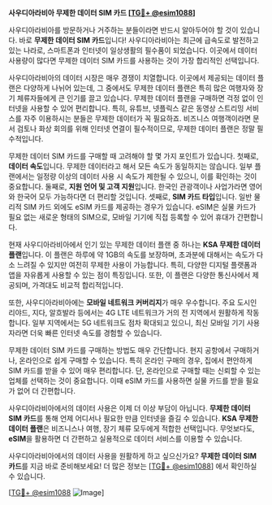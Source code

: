 **사우디아라비아 무제한 데이터 SIM 카드 [[TG💪+ @esim1088](https://t.me/s/esim1088)]**

사우디아라비아를 방문하거나 거주하는 분들이라면 반드시 알아두어야 할 것이 있습니다. 바로 **무제한 데이터 SIM 카드**입니다! 사우디아라비아는 최근에 급속도로 발전하고 있는 나라로, 스마트폰과 인터넷이 일상생활의 필수품이 되었습니다. 이곳에서 데이터 사용량이 많다면 무제한 데이터 SIM 카드를 사용하는 것이 가장 합리적인 선택입니다.

사우디아라비아의 데이터 시장은 매우 경쟁이 치열합니다. 이곳에서 제공되는 데이터 플랜은 다양하게 나뉘어 있는데, 그 중에서도 무제한 데이터 플랜은 특히 많은 여행자와 장기 체류자들에게 큰 인기를 끌고 있습니다. 무제한 데이터 플랜을 구매하면 걱정 없이 인터넷을 사용할 수 있어 편리합니다. 특히, 유튜브, 넷플릭스 같은 동영상 스트리밍 서비스를 자주 이용하시는 분들은 무제한 데이터가 꼭 필요하죠. 비즈니스 여행객이라면 문서 검토나 화상 회의를 위해 인터넷 연결이 필수적이므로, 무제한 데이터 플랜은 정말 필수적입니다.

무제한 데이터 SIM 카드를 구매할 때 고려해야 할 몇 가지 포인트가 있습니다. 첫째로, **데이터 속도**입니다. 무제한 데이터라고 해서 모든 속도가 동일하지는 않습니다. 일부 플랜에서는 일정량 이상의 데이터 사용 시 속도가 제한될 수 있으니, 이를 확인하는 것이 중요합니다. 둘째로, **지원 언어 및 고객 지원**입니다. 한국인 관광객이나 사업가라면 영어와 한국어 모두 가능하다면 더 편리할 것입니다. 셋째로, **SIM 카드 타입**입니다. 일반 물리적 SIM 카드 외에도 eSIM 카드를 제공하는 경우가 있습니다. eSIM은 실물 카드가 필요 없는 새로운 형태의 SIM으로, 모바일 기기에 직접 등록할 수 있어 휴대가 간편합니다.

현재 사우디아라비아에서 인기 있는 무제한 데이터 플랜 중 하나는 **KSA 무제한 데이터 플랜**입니다. 이 플랜은 하루에 약 1GB의 속도를 보장하며, 초과분에 대해서는 속도가 다소 느려질 수 있지만 여전히 무제한 사용이 가능합니다. 특히, 다양한 디지털 플랫폼과 앱을 자유롭게 사용할 수 있는 점이 특징입니다. 또한, 이 플랜은 다양한 통신사에서 제공되며, 가격대도 비교적 합리적입니다.

또한, 사우디아라비아에는 **모바일 네트워크 커버리지**가 매우 우수합니다. 주요 도시인 리야드, 지다, 알흐발라 등에서는 4G LTE 네트워크가 거의 전 지역에서 원활하게 작동합니다. 일부 지역에서는 5G 네트워크도 점차 확대되고 있으니, 최신 모바일 기기 사용자라면 더욱 빠른 인터넷 속도를 경험할 수 있습니다.

무제한 데이터 SIM 카드를 구매하는 방법도 매우 간단합니다. 현지 공항에서 구매하거나, 온라인으로 쉽게 구매할 수 있습니다. 특히 온라인 구매의 경우, 집에서 편안하게 SIM 카드를 받을 수 있어 매우 편리합니다. 단, 온라인으로 구매할 때는 신뢰할 수 있는 업체를 선택하는 것이 중요합니다. 이때 eSIM 카드를 사용하면 실물 카드를 받을 필요가 없어 더 간편합니다.

사우디아라비아에서의 데이터 사용은 이제 더 이상 부담이 아닙니다. **무제한 데이터 SIM 카드**를 통해 언제 어디서나 필요한 만큼 인터넷을 즐길 수 있습니다. **KSA 무제한 데이터 플랜**은 비즈니스나 여행, 장기 체류 모두에게 적합한 선택입니다. 무엇보다도, **eSIM**을 활용하면 더 간편하고 실용적으로 데이터 서비스를 이용할 수 있습니다.

사우디아라비아에서의 데이터 사용을 원활하게 하고 싶으신가요? **무제한 데이터 SIM 카드**를 지금 바로 준비해보세요! 더 많은 정보는 [[TG💪+ @esim1088](https://t.me/s/esim1088)] 에서 확인하실 수 있습니다. 

[[TG💪+ @esim1088](https://t.me/s/esim1088) ![Image](https://i.postimg.cc/Y0z9fWf4/image.png)]
